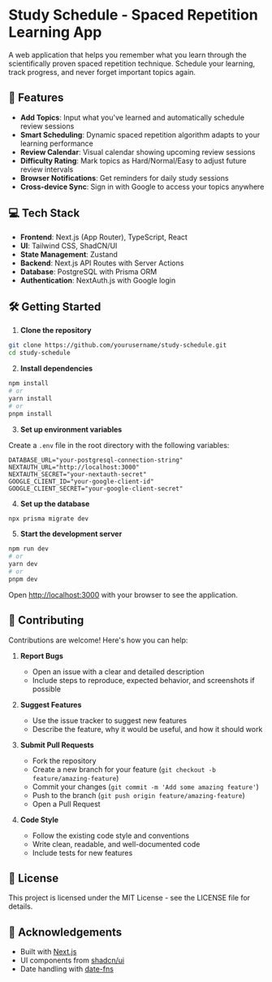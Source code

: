 # Study Schedule - Spaced Repetition Learning App

A web application that helps you remember what you learn through the scientifically proven spaced repetition technique. Schedule your learning, track progress, and never forget important topics again.

## 🚀 Features

- **Add Topics**: Input what you've learned and automatically schedule review sessions
- **Smart Scheduling**: Dynamic spaced repetition algorithm adapts to your learning performance
- **Review Calendar**: Visual calendar showing upcoming review sessions
- **Difficulty Rating**: Mark topics as Hard/Normal/Easy to adjust future review intervals
- **Browser Notifications**: Get reminders for daily study sessions
- **Cross-device Sync**: Sign in with Google to access your topics anywhere

## 💻 Tech Stack

- **Frontend**: Next.js (App Router), TypeScript, React
- **UI**: Tailwind CSS, ShadCN/UI
- **State Management**: Zustand
- **Backend**: Next.js API Routes with Server Actions
- **Database**: PostgreSQL with Prisma ORM
- **Authentication**: NextAuth.js with Google login

## 🛠️ Getting Started

1. **Clone the repository**

```bash
git clone https://github.com/yourusername/study-schedule.git
cd study-schedule
```

2. **Install dependencies**

```bash
npm install
# or
yarn install
# or
pnpm install
```

3. **Set up environment variables**

Create a `.env` file in the root directory with the following variables:

```
DATABASE_URL="your-postgresql-connection-string"
NEXTAUTH_URL="http://localhost:3000"
NEXTAUTH_SECRET="your-nextauth-secret"
GOOGLE_CLIENT_ID="your-google-client-id"
GOOGLE_CLIENT_SECRET="your-google-client-secret"
```

4. **Set up the database**

```bash
npx prisma migrate dev
```

5. **Start the development server**

```bash
npm run dev
# or
yarn dev
# or
pnpm dev
```

Open [http://localhost:3000](http://localhost:3000) with your browser to see the application.

## 🤝 Contributing

Contributions are welcome! Here's how you can help:

1. **Report Bugs**

   - Open an issue with a clear and detailed description
   - Include steps to reproduce, expected behavior, and screenshots if possible

2. **Suggest Features**

   - Use the issue tracker to suggest new features
   - Describe the feature, why it would be useful, and how it should work

3. **Submit Pull Requests**

   - Fork the repository
   - Create a new branch for your feature (`git checkout -b feature/amazing-feature`)
   - Commit your changes (`git commit -m 'Add some amazing feature'`)
   - Push to the branch (`git push origin feature/amazing-feature`)
   - Open a Pull Request

4. **Code Style**
   - Follow the existing code style and conventions
   - Write clean, readable, and well-documented code
   - Include tests for new features

## 📝 License

This project is licensed under the MIT License - see the LICENSE file for details.

## 🙏 Acknowledgements

- Built with [Next.js](https://nextjs.org)
- UI components from [shadcn/ui](https://ui.shadcn.com)
- Date handling with [date-fns](https://date-fns.org)
